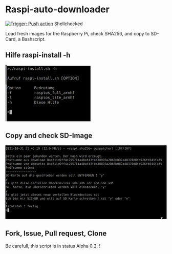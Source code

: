 # Raspi-auto-downloader 
[![Trigger: Push action](https://github.com/dewomser/Raspi-auto-downloader/actions/workflows/main.yml/badge.svg)](https://github.com/dewomser/Raspi-auto-downloader/actions/workflows/main.yml) Shellchecked

Load fresh images for the Raspberry 
Pi, check SHA256, and copy to SD-Card, a Bashscript.

## Hilfe raspi-install -h

![alt text](https://github.com/dewomser/Raspi-auto-downloader/blob/master/bilder/help.png "help")


## Copy and check SD-Image

![alt text](https://github.com/dewomser/Raspi-auto-downloader/blob/master/bilder/copy.png "copy and check")

## Fork, Issue, Pull request, Clone
Be carefull, this  script is in status Alpha 0.2. !
